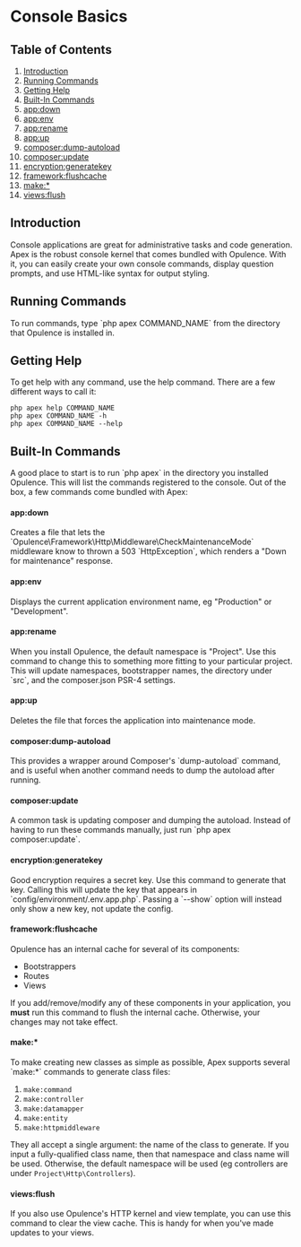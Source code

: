 # Console Basics

## Table of Contents
1. [Introduction](#introduction)
2. [Running Commands](#running-commands)
3. [Getting Help](#getting-help)
4. [Built-In Commands](#built-in-commands)
  1. [app:down](#appdown)
  2. [app:env](#appenv)
  3. [app:rename](#apprename)
  4. [app:up](#appup)
  5. [composer:dump-autoload](#composerdumpautoload)
  6. [composer:update](#composerupdate)
  7. [encryption:generatekey](#encryptiongeneratekey)
  8. [framework:flushcache](#frameworkflushcache)
  9. [make:*](#make)
  10. [views:flush](#viewsflush)
  
<h2 id="introduction">Introduction</h2>
Console applications are great for administrative tasks and code generation.  Apex is the robust console kernel that comes bundled with Opulence.  With it, you can easily create your own console commands, display question prompts, and use HTML-like syntax for output styling.

<h2 id="running-commands">Running Commands</h2>
To run commands, type `php apex COMMAND_NAME` from the directory that Opulence is installed in.

<h2 id="getting-help">Getting Help</h2>
To get help with any command, use the help command.  There are a few different ways to call it:

```
php apex help COMMAND_NAME
php apex COMMAND_NAME -h
php apex COMMAND_NAME --help
```

<h2 id="built-in-commands">Built-In Commands</h2>
A good place to start is to run `php apex` in the directory you installed Opulence.  This will list the commands registered to the console.  Out of the box, a few commands come bundled with Apex:

<h4 id="appdown">app:down</h4>
Creates a file that lets the `Opulence\Framework\Http\Middleware\CheckMaintenanceMode` middleware know to thrown a 503 `HttpException`, which renders a "Down for maintenance" response.

<h4 id="appenv">app:env</h4>
Displays the current application environment name, eg "Production" or "Development".

<h4 id="apprename">app:rename</h4>
When you install Opulence, the default namespace is "Project".  Use this command to change this to something more fitting to your particular project.  This will update namespaces, bootstrapper names, the directory under `src`, and the composer.json PSR-4 settings.

<h4 id="appdown">app:up</h4>
Deletes the file that forces the application into maintenance mode.

<h4 id="composerdumpautoload">composer:dump-autoload</h4>
This provides a wrapper around Composer's `dump-autoload` command, and is useful when another command needs to dump the autoload after running.

<h4 id="composerupdate">composer:update</h4>
A common task is updating composer and dumping the autoload.  Instead of having to run these commands manually, just run `php apex composer:update`.

<h4 id="encryptiongeneratekey">encryption:generatekey</h4>
Good encryption requires a secret key.  Use this command to generate that key.  Calling this will update the key that appears in `config/environment/.env.app.php`.  Passing a `--show` option will instead only show a new key, not update the config. 

<h4 id="frameworkflushcache">framework:flushcache</h4>
Opulence has an internal cache for several of its components:

* Bootstrappers
* Routes
* Views

If you add/remove/modify any of these components in your application, you **must** run this command to flush the internal cache.  Otherwise, your changes may not take effect.

<h4 id="make">make:*</h4>
To make creating new classes as simple as possible, Apex supports several `make:*` commands to generate class files:

1. `make:command`
2. `make:controller`
3. `make:datamapper`
4. `make:entity`
5. `make:httpmiddleware`

They all accept a single argument: the name of the class to generate.  If you input a fully-qualified class name, then that namespace and class name will be used.  Otherwise, the default namespace will be used (eg controllers are under `Project\Http\Controllers`).

<h4 id="viewsflush">views:flush</h4>
If you also use Opulence's HTTP kernel and view template, you can use this command to clear the view cache.  This is handy for when you've made updates to your views.
